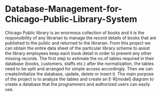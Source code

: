 # Database-Management-for-Chicago-Public-Library-System
Chicago Public library is an enormous collection of books and it is the responsibility of any librarian to manage the record details of books that are published to the public and returned to the librarian. From this project we can obtain the entire data sheet of the particular library scheme to assist the library employees keep each book detail in order to prevent any other missing records. The first step to estimate the no.of tables required in their database (books, customers, staffs etc.) after the normalization, the tables need to be split and arranged for simple access accordingly. Then we can create/initialize the database, update, delete or insert it. The main purpose of the project is to analyze the tables and create an E-R[model] diagram to create a database that the programmers and authorized users can easily use.
